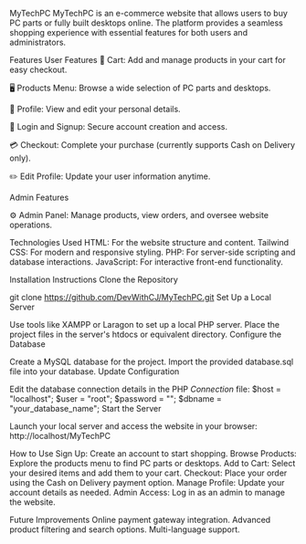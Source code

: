 MyTechPC
MyTechPC is an e-commerce website that allows users to buy PC parts or fully built desktops online. The platform provides a seamless shopping experience with essential features for both users and administrators.

Features
User Features
🛒 Cart: Add and manage products in your cart for easy checkout.

🖥️ Products Menu: Browse a wide selection of PC parts and desktops.

👤 Profile: View and edit your personal details.

🔐 Login and Signup: Secure account creation and access.

💳 Checkout: Complete your purchase (currently supports Cash on Delivery only).

✏️ Edit Profile: Update your user information anytime.

Admin Features

⚙️ Admin Panel: Manage products, view orders, and oversee website operations.

Technologies Used
HTML: For the website structure and content.
Tailwind CSS: For modern and responsive styling.
PHP: For server-side scripting and database interactions.
JavaScript: For interactive front-end functionality.

Installation Instructions
Clone the Repository

git clone https://github.com/DevWithCJ/MyTechPC.git
Set Up a Local Server

Use tools like XAMPP or Laragon to set up a local PHP server.
Place the project files in the server's htdocs or equivalent directory.
Configure the Database

Create a MySQL database for the project.
Import the provided database.sql file into your database.
Update Configuration

Edit the database connection details in the PHP _Connection_ file:
$host = "localhost";
$user = "root";
$password = "";
$dbname = "your_database_name";
Start the Server

Launch your local server and access the website in your browser:
http://localhost/MyTechPC

How to Use
Sign Up: Create an account to start shopping.
Browse Products: Explore the products menu to find PC parts or desktops.
Add to Cart: Select your desired items and add them to your cart.
Checkout: Place your order using the Cash on Delivery payment option.
Manage Profile: Update your account details as needed.
Admin Access: Log in as an admin to manage the website.

Future Improvements
Online payment gateway integration.
Advanced product filtering and search options.
Multi-language support.
